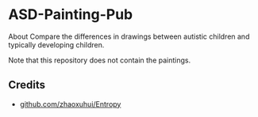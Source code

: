 # ASD-Painting-Pub
About Compare the differences in drawings between autistic children and typically developing children.

Note that this repository does not contain the paintings.

## Credits
- [github.com/zhaoxuhui/Entropy](https://github.com/zhaoxuhui/Entropy)
